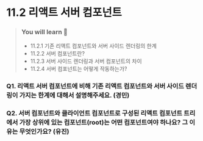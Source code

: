 # 11.2 리액트 서버 컴포넌트

> ### You will learn 📝
>
>- 11.2.1 기존 리액트 컴포넌트와 서버 사이드 렌더링의 한계
>- 11.2.2 서버 컴포넌트란?
>- 11.2.3 서버 사이드 렌더링과 서버 컴포넌트의 차이
>- 11.2.4 서버 컴포넌트는 어떻게 작동하는가?

### Q1. 리액트 서버 컴포넌트에 비해 기존 리액트 컴포넌트와 서버 사이드 렌더링이 가지는 한계에 대해서 설명해주세요. (경민)

### Q2. 서버 컴포넌트와 클라이언트 컴포넌트로 구성된 리액트 컴포넌트 트리에서 가장 상위에 있는 컴포넌트(root)는 어떤 컴포넌트여야 하나요? 그 이유는 무엇인가요? (유진)
